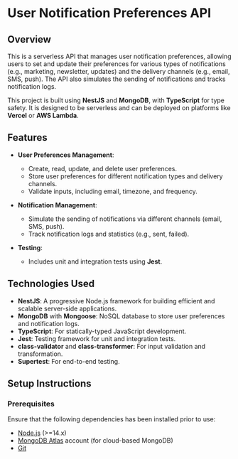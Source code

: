 # User Notification Preferences API

## Overview

This is a serverless API that manages user notification preferences, allowing users to set and update their preferences for various types of notifications (e.g., marketing, newsletter, updates) and the delivery channels (e.g., email, SMS, push). The API also simulates the sending of notifications and tracks notification logs.

This project is built using **NestJS** and **MongoDB**, with **TypeScript** for type safety. It is designed to be serverless and can be deployed on platforms like **Vercel** or **AWS Lambda**.

## Features

- **User Preferences Management**:
  - Create, read, update, and delete user preferences.
  - Store user preferences for different notification types and delivery channels.
  - Validate inputs, including email, timezone, and frequency.
  
- **Notification Management**:
  - Simulate the sending of notifications via different channels (email, SMS, push).
  - Track notification logs and statistics (e.g., sent, failed).
  
- **Testing**:
  - Includes unit and integration tests using **Jest**.

## Technologies Used

- **NestJS**: A progressive Node.js framework for building efficient and scalable server-side applications.
- **MongoDB** with **Mongoose**: NoSQL database to store user preferences and notification logs.
- **TypeScript**: For statically-typed JavaScript development.
- **Jest**: Testing framework for unit and integration tests.
- **class-validator** and **class-transformer**: For input validation and transformation.
- **Supertest**: For end-to-end testing.

## Setup Instructions

### Prerequisites

Ensure that the following dependencies has been installed prior to use:
- [Node.js](https://nodejs.org/en/) (>=14.x)
- [MongoDB Atlas](https://www.mongodb.com/cloud/atlas) account (for cloud-based MongoDB)
- [Git](https://git-scm.com/)

